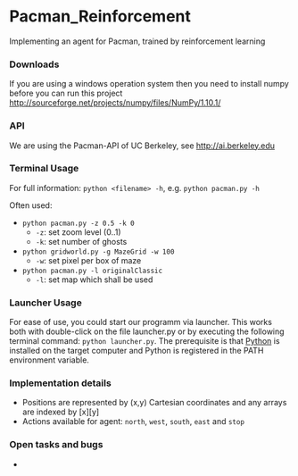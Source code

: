 # Pacman_Reinforcement

Implementing an agent for Pacman, trained by reinforcement learning

### Downloads
If you are using a windows operation system then you need to install numpy before you can run this project
http://sourceforge.net/projects/numpy/files/NumPy/1.10.1/

### API

We are using the Pacman-API of UC Berkeley, see http://ai.berkeley.edu

### Terminal Usage

For full information: `python <filename> -h`, e.g. `python pacman.py -h`

Often used:
* `python pacman.py -z 0.5 -k 0`
	* `-z`: set zoom level (0..1)
	* `-k`: set number of ghosts
* `python gridworld.py -g MazeGrid -w 100`
	* `-w`: set pixel per box of maze
* `python pacman.py -l originalClassic`
	* `-l`: set map which shall be used


### Launcher Usage

For ease of use, you could start our programm via launcher.
This works both with double-click on the file launcher.py or by executing the following terminal command: `python launcher.py`. The prerequisite is that [Python](https://www.python.org/downloads/) is installed on the target computer and Python is registered in the PATH environment variable.

### Implementation details

* Positions are represented by (x,y) Cartesian coordinates and any arrays are indexed by [x][y] 
* Actions available for agent: `north`, `west`, `south`, `east` and `stop`


### Open tasks and bugs

*
